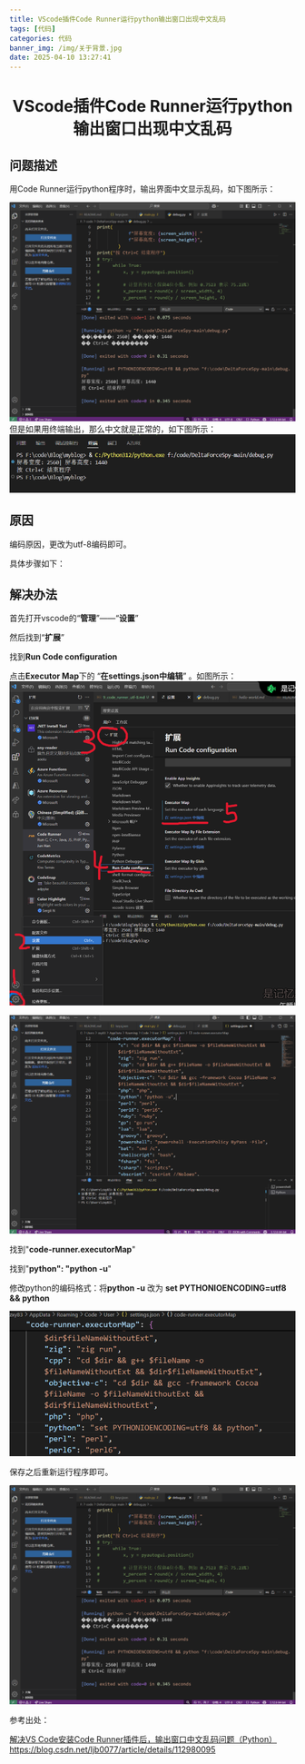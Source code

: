 ```yaml
---
title: VScode插件Code Runner运行python输出窗口出现中文乱码
tags: [代码]
categories: 代码
banner_img: /img/关于背景.jpg
date: 2025-04-10 13:27:41
---
```

# <center>VScode插件Code Runner运行python输出窗口出现中文乱码</center>

## 问题描述
用Code Runner运行python程序时，输出界面中文显示乱码，如下图所示：

![问题描述](/source/img_9_code_runner/image-3.png)
但是如果用终端输出，那么中文就是正常的，如下图所示：
![alt text](/source/img_9_code_runner/image-6.png)

## 原因
编码原因，更改为utf-8编码即可。

具体步骤如下：

## 解决办法
首先打开vscode的“**管理**”——“**设置**”

然后找到“**扩展**”

找到**Run Code configuration**

点击**Executor Map**下的  “**在settings.json中编辑**”  。如图所示：
![alt text](/source/img_9_code_runner/屏幕截图%202025-04-10%201339171.png)

![alt text](/source/img_9_code_runner/屏幕截图%202025-04-10%20132428.png)

找到"**code-runner.executorMap**"

找到"**python": "python -u**"

修改python的编码格式：将**python -u** 改为 **set PYTHONIOENCODING=utf8 && python**

![alt text](/source/img_9_code_runner/image.png)

保存之后重新运行程序即可。

![alt text](/source/img_9_code_runner/image-3.png)

参考出处：

[解决VS Code安装Code Runner插件后，输出窗口中文乱码问题（Python）](https://blog.csdn.net/ljb0077/article/details/112980095)
https://blog.csdn.net/ljb0077/article/details/112980095